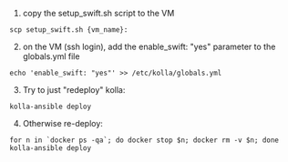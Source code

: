1) copy the setup_swift.sh script to the VM
```
scp setup_swift.sh {vm_name}:
```

2) on the VM (ssh login), add the enable_swift: "yes" parameter to the globals.yml file
```
echo 'enable_swift: "yes"' >> /etc/kolla/globals.yml
```

3) Try to just "redeploy" kolla:
```
kolla-ansible deploy
```

4) Otherwise re-deploy:
```
for n in `docker ps -qa`; do docker stop $n; docker rm -v $n; done
kolla-ansible deploy
```
